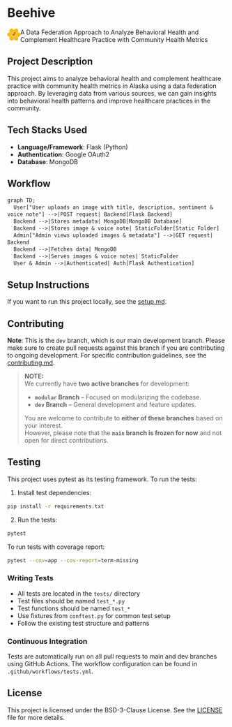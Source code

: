 # Beehive  
<img align="left" src="static/favicon.png" width="30" title="Beehive Logo" alt="Beehive Logo">

A Data Federation Approach to Analyze Behavioral Health and Complement Healthcare Practice with Community Health Metrics  

## Project Description  

This project aims to analyze behavioral health and complement healthcare practice with community health metrics in Alaska using a data federation approach. By leveraging data from various sources, we can gain insights into behavioral health patterns and improve healthcare practices in the community.  

## Tech Stacks Used  
- **Language/Framework**: Flask (Python)  
- **Authentication**: Google OAuth2  
- **Database**: MongoDB
  
## Workflow
```mermaid
graph TD;
  User["User uploads an image with title, description, sentiment & voice note"] -->|POST request| Backend[Flask Backend]
  Backend -->|Stores metadata| MongoDB[MongoDB Database]
  Backend -->|Stores image & voice note| StaticFolder[Static Folder]
  Admin["Admin views uploaded images & metadata"] -->|GET request| Backend
  Backend -->|Fetches data| MongoDB
  Backend -->|Serves images & voice notes| StaticFolder
  User & Admin -->|Authenticated| Auth[Flask Authentication]
```

## Setup Instructions  

If you want to run this project locally, see the [setup.md](DOCS/setup.md).  

## Contributing  

**Note**: This is the `dev` branch, which is our main development branch. Please make sure to create pull requests against this branch if you are contributing to ongoing development. For specific contribution guidelines, see the [contributing.md](DOCS/contributing.md).  
> **NOTE:**  
> We currently have **two active branches** for development:  
>  
> - **`modular` Branch** – Focused on modularizing the codebase.  
> - **`dev` Branch** – General development and feature updates.  
>  
> You are welcome to contribute to **either of these branches** based on your interest.  
> However, please note that the **`main` branch is frozen for now** and not open for direct contributions.  

## Testing

This project uses pytest as its testing framework. To run the tests:

1. Install test dependencies:
```bash
pip install -r requirements.txt
```

2. Run the tests:
```bash
pytest
```

To run tests with coverage report:
```bash
pytest --cov=app --cov-report=term-missing
```

### Writing Tests

- All tests are located in the `tests/` directory
- Test files should be named `test_*.py`
- Test functions should be named `test_*`
- Use fixtures from `conftest.py` for common test setup
- Follow the existing test structure and patterns

### Continuous Integration

Tests are automatically run on all pull requests to main and dev branches using GitHub Actions. The workflow configuration can be found in `.github/workflows/tests.yml`.

## License  

This project is licensed under the BSD-3-Clause License. See the [LICENSE](LICENSE) file for more details.
